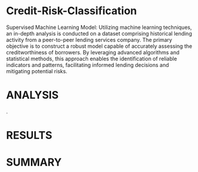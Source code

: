 # Credit-Risk-Classification
Supervised Machine Learning Model:
Utilizing machine learning techniques, an in-depth analysis is conducted on a dataset comprising historical lending activity from a peer-to-peer lending services company. The primary objective is to construct a robust model capable of accurately assessing the creditworthiness of borrowers. By leveraging advanced algorithms and statistical methods, this approach enables the identification of reliable indicators and patterns, facilitating informed lending decisions and mitigating potential risks.
# ANALYSIS
.
# RESULTS
# SUMMARY
